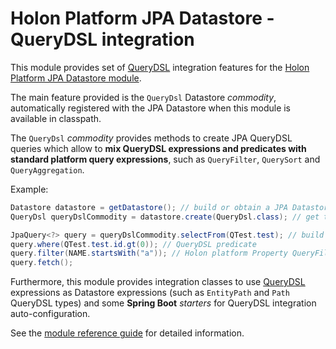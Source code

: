 # Holon Platform JPA Datastore - QueryDSL integration

This module provides set of [QueryDSL](http://www.querydsl.com) integration features for the [Holon Platform JPA Datastore module](https://github.com/holon-platform/holon-datastore-jpa).

The main feature provided is the `QueryDsl` Datastore _commodity_, automatically registered with the JPA Datastore when this module is available in classpath.

The `QueryDsl` _commodity_ provides methods to create JPA QueryDSL queries which allow to __mix QueryDSL expressions and predicates with standard platform query expressions__, such as `QueryFilter`, `QuerySort` and `QueryAggregation`.

Example:

```java
Datastore datastore = getDatastore(); // build or obtain a JPA Datastore
QueryDsl queryDslCommodity = datastore.create(QueryDsl.class); // get the QueryDsl commodity

JpaQuery<?> query = queryDslCommodity.selectFrom(QTest.test); // build a QueryDSL query
query.where(QTest.test.id.gt(0)); // QueryDSL predicate
query.filter(NAME.startsWith("a")); // Holon platform Property QueryFilter
query.fetch();
```

Furthermore, this module provides integration classes to use [QueryDSL](http://www.querydsl.com) expressions as Datastore expressions (such as `EntityPath` and `Path` QueryDSL types) and some __Spring Boot__ _starters_ for QueryDSL integration auto-configuration.

See the [module reference guide](https://holon-platform.com/docs/current/reference/holon-datastore-jpa-querydsl.html) for detailed information.  


